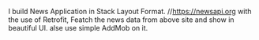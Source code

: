 I build News Application in Stack Layout Format.
    //https://newsapi.org
with the use of Retrofit, Featch the news data from above site and show in beautiful UI.
alse use simple AddMob on it.
